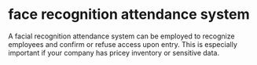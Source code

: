 # face recognition attendance system
 A facial recognition attendance system can be employed to recognize employees and confirm or refuse access upon entry. This is especially important if your company has pricey inventory or sensitive data.
